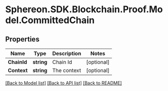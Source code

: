 # Sphereon.SDK.Blockchain.Proof.Model.CommittedChain
## Properties

Name | Type | Description | Notes
------------ | ------------- | ------------- | -------------
**ChainId** | **string** | Chain Id | [optional] 
**Context** | **string** | The context | [optional] 

[[Back to Model list]](../README.md#documentation-for-models) [[Back to API list]](../README.md#documentation-for-api-endpoints) [[Back to README]](../README.md)

